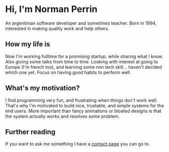 # Hi, I'm Norman Perrin

An argentinian software developer and sometimes teacher.
Born in 1994, interested in making quality work and help others.

## How my life is

Now I'm working fulltime for a promising startup, while sharing what I know. Also giving some talks from time to time.
Looking with interest at going to Europe (I'm french too), and learning some non tech skill... haven't decided which one yet.
Focus on having good habits to perform well.

## What's my motivation?

I find programming very fun, and frustrating when things don't work well.
That's why I'm motivated to build nice, trustable, and simple systems for the end users.
More important than fancy animations or bloated designs is that the system actually works and resolves some problem.

## Further reading

If you want to ask me something I have a [contact page](/contact.html) you can go to.

